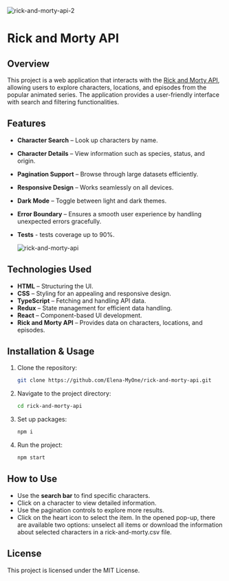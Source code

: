 ![rick-and-morty-api-2](https://github.com/user-attachments/assets/b89d3ec0-6b54-410a-9e03-556554f09984)

# Rick and Morty API

## Overview

This project is a web application that interacts with the [Rick and Morty API](https://rickandmortyapi.com/), allowing users to explore characters, locations, and episodes from the popular animated series. The application provides a user-friendly interface with search and filtering functionalities.

## Features

- **Character Search** – Look up characters by name.
- **Character Details** – View information such as species, status, and origin.
- **Pagination Support** – Browse through large datasets efficiently.
- **Responsive Design** – Works seamlessly on all devices.
- **Dark Mode** – Toggle between light and dark themes.
- **Error Boundary** – Ensures a smooth user experience by handling unexpected errors gracefully.
- **Tests** - tests coverage up to 90%.

  ![rick-and-morty-api](https://github.com/user-attachments/assets/67acc642-7485-4a21-bf77-7fba265515a9)


## Technologies Used

- **HTML** – Structuring the UI.
- **CSS** – Styling for an appealing and responsive design.
- **TypeScript** – Fetching and handling API data.
- **Redux** – State management for efficient data handling.
- **React** – Component-based UI development.
- **Rick and Morty API** – Provides data on characters, locations, and episodes.

## Installation & Usage

1. Clone the repository:
   ```sh
   git clone https://github.com/Elena-MyOne/rick-and-morty-api.git
   ```
2. Navigate to the project directory:

   ```sh
   cd rick-and-morty-api
   ```

3. Set up packages:

   ```sh
   npm i
   ```

4. Run the project:

   ```sh
   npm start
   ```

## How to Use

- Use the **search bar** to find specific characters.
- Click on a character to view detailed information.
- Use the pagination controls to explore more results.
- Click on the heart icon to select the item. In the opened pop-up, there are available two options: unselect all items or download the information about selected characters in a rick-and-morty.csv file.

## License

This project is licensed under the MIT License.
